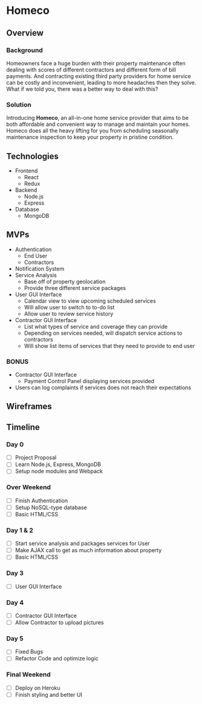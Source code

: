 # Homeco

## Overview

### Background

Homeowners face a huge burden with their property maintenance often dealing with scores of different contractors and different form of bill payments. And contracting existing third party providers for home service can be costly and inconvenient, leading to more headaches then they solve. What if we told you, there was a better way to deal with this?

### Solution

Introducing **Homeco**, an all-in-one home service provider that aims to be both affordable and convenient way to manage and maintain your homes. Homeco does all the heavy lifting for you from scheduling seasonally maintenance inspection to keep your property in pristine condition.

## Technologies

* Frontend
    * React
    * Redux
* Backend
    * Node.js
    * Express
* Database
    * MongoDB

## MVPs
  * Authentication
    * End User
    * Contractors
  * Notification System
  * Service Analysis
    * Base off of property geolocation
    * Provide three different service packages
  * User GUI Interface
    * Calendar view to view upcoming scheduled services
    * Will allow user to switch to to-do list
    * Allow user to review service history
  * Contractor GUI Interface
    * List what types of service and coverage they can provide
    * Depending on services needed, will dispatch service actions to contractors
    * Will show list items of services that they need to provide to end user

### **BONUS**
  * Contractor GUI Interface
    * Payment Control Panel displaying services provided
  * Users can log complaints if services does not reach their expectations

## Wireframes

## Timeline
### Day 0
  - [ ] Project Proposal
  - [ ] Learn Node.js, Express, MongoDB
  - [ ] Setup node modules and Webpack

### Over Weekend
  - [ ] Finish Authentication
  - [ ] Setup NoSQL-type database
  - [ ] Basic HTML/CSS

### Day 1 & 2
  - [ ] Start service analysis and packages services for User
  - [ ] Make AJAX call to get as much information about property
  - [ ] Basic HTML/CSS

### Day 3
  - [ ] User GUI Interface

### Day 4
  - [ ] Contractor GUI Interface
  - [ ] Allow Contractor to upload pictures

### Day 5
  - [ ] Fixed Bugs
  - [ ] Refactor Code and optimize logic

### Final Weekend
  - [ ] Deploy on Heroku
  - [ ] Finish styling and better UI

